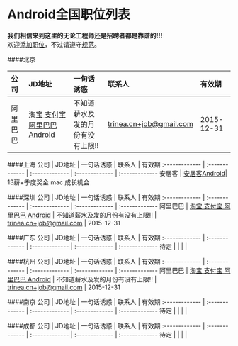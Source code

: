 Android全国职位列表 
==========  
**我们相信来到这里的无论工程师还是招聘者都是靠谱的!!!**  
欢迎[添加职位](http://www.trinea.cn/ "添加步骤")，不过请遵守[规范](http://www.trinea.cn/ "查看添加和编辑规范")。  


####北京

公司  | JD地址 | 一句话诱惑 | 联系人 | 有效期  
:------------- | :------------- | :-------------  | :-------------   | :------------- 
阿里巴巴 | [淘宝 支付宝 阿里巴巴 Android](http://www.trinea.cn/jobs/alibaba-taobao-zhifubao-b2b-aliyun-jobs/) | 不知道薪水及发的月份有没有上限!! | [trinea.cn+job@gmail.com](mailto:trinea.cn+job@gmail.com) | 2015-12-31

####上海
公司  | JD地址 | 一句话诱惑 | 联系人 | 有效期
:------------- | :------------- | :-------------  | :-------------   | :------------- 
安居客 | [安居客Android](http://www.trinea.cn/jobs/anjuke-android-php-jobs/)| 13薪+季度奖金 mac 成长机会

####深圳
公司  | JD地址 | 一句话诱惑 | 联系人 | 有效期
:------------- | :------------- | :-------------  | :-------------   | :------------- 
阿里巴巴 | [淘宝 支付宝 阿里巴巴 Android](http://www.trinea.cn/jobs/alibaba-taobao-zhifubao-b2b-aliyun-jobs/) | 不知道薪水及发的月份有没有上限!! | [trinea.cn+job@gmail.com](mailto:trinea.cn+job@gmail.com) | 2015-12-31

####广东
公司  | JD地址 | 一句话诱惑 | 联系人 | 有效期
:------------- | :------------- | :-------------  | :-------------   | :------------- 
待定 |  |  |  |

####杭州
公司  | JD地址 | 一句话诱惑 | 联系人 | 有效期
:------------- | :------------- | :-------------  | :-------------   | :------------- 
阿里巴巴 | [淘宝 支付宝 阿里巴巴 Android](http://www.trinea.cn/jobs/alibaba-taobao-zhifubao-b2b-aliyun-jobs/) | 不知道薪水及发的月份有没有上限!! | [trinea.cn+job@gmail.com](mailto:trinea.cn+job@gmail.com) | 2015-12-31

####南京
公司  | JD地址 | 一句话诱惑 | 联系人 | 有效期
:------------- | :------------- | :-------------  | :-------------   | :------------- 
待定 |  |  |  |

####成都
公司  | JD地址 | 一句话诱惑 | 联系人 | 有效期
:------------- | :------------- | :-------------  | :-------------   | :------------- 
待定 |  |  |  |
